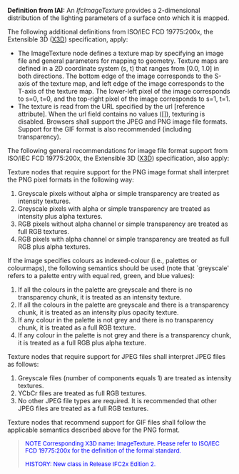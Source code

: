 ﻿**Definition
from IAI:** An _IfcImageTexture_ provides a 2-dimensional distribution of the lighting parameters of a surface onto which it is mapped.

The following additional definitions from ISO/IEC FCD 19775:200x, the Extensible 3D ([X3D](http://www.web3d.org/x3d/specifications/x3d_specification.html)) specification, apply:

* The ImageTexture node defines a texture map by specifying an image file and general parameters for mapping to geometry. Texture maps are defined in a 2D coordinate system (s, t) that ranges from [0.0, 1.0] in both directions. The bottom edge of the image corresponds to the S-axis of the texture map, and left edge of the image corresponds to the T-axis of the texture map. The lower-left pixel of the image corresponds to s=0, t=0, and the top-right pixel of the image corresponds to s=1, t=1.
* The texture is read from the URL specified by the url [reference attribute]. When the url field contains no values ([]), texturing is disabled. Browsers shall support the JPEG and PNG image file formats. Support for the GIF format is also recommended (including transparency).

The following general recommendations for image file format support from ISO/IEC FCD 19775:200x, the Extensible 3D ([X3D](http://www.web3d.org/x3d/specifications/x3d_specification.html)) specification, also apply:

Texture nodes that require support for the PNG image format shall interpret the PNG pixel formats in the following way:

1.  Greyscale pixels without alpha or simple transparency are treated as intensity textures. 
2.  Greyscale pixels with alpha or simple transparency are treated as intensity plus alpha textures. 
3.  RGB pixels without alpha channel or simple transparency are treated as full RGB textures. 
4.  RGB pixels with alpha channel or simple transparency are treated as full RGB plus alpha textures. 

If the image specifies colours as indexed-colour (i.e., palettes or colourmaps), the following semantics should be used (note that `greyscale' refers to a palette entry with equal red, green, and blue values):

1.  If all the colours in the palette are greyscale and there is no transparency chunk, it is treated as an intensity texture. 
2.  If all the colours in the palette are greyscale and there is a transparency chunk, it is treated as an intensity plus opacity texture. 
3.  If any colour in the palette is not grey and there is no transparency chunk, it is treated as a full RGB texture. 
4.  If any colour in the palette is not grey and there is a transparency chunk, it is treated as a full RGB plus alpha texture. 

Texture nodes that require support for JPEG files shall interpret JPEG files as follows:

1.  Greyscale files (number of components equals 1) are treated as intensity textures. 
2.  YCbCr files are treated as full RGB textures. 
3.  No other JPEG file types are required. It is recommended that other JPEG files are treated as a full RGB textures.

Texture nodes that recommend support for GIF files shall follow the applicable semantics described above for the PNG format.

> <font color="#0000ff" size="-1"> NOTE Corresponding
X3D name: ImageTexture. Please refer to ISO/IEC FCD 19775:200x for the
definition of the formal standard. </font>
> 
> <font color="#0000ff" size="-1">HISTORY: New class
in Release IFC2x Edition 2.</font>
>